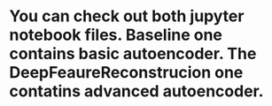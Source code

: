 # You can check out both jupyter notebook files. Baseline one contains basic autoencoder. The DeepFeaureReconstrucion one contatins advanced autoencoder.
